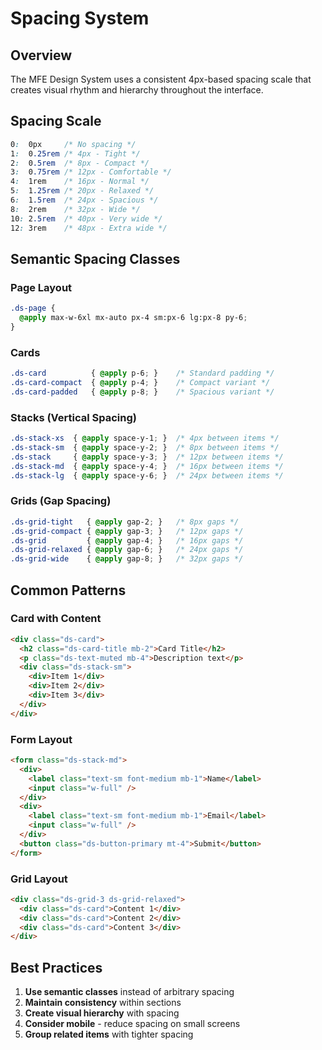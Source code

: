 # Spacing System

## Overview

The MFE Design System uses a consistent 4px-based spacing scale that creates visual rhythm and hierarchy throughout the interface.

## Spacing Scale

```css
0:  0px     /* No spacing */
1:  0.25rem /* 4px - Tight */
2:  0.5rem  /* 8px - Compact */
3:  0.75rem /* 12px - Comfortable */
4:  1rem    /* 16px - Normal */
5:  1.25rem /* 20px - Relaxed */
6:  1.5rem  /* 24px - Spacious */
8:  2rem    /* 32px - Wide */
10: 2.5rem  /* 40px - Very wide */
12: 3rem    /* 48px - Extra wide */
```

## Semantic Spacing Classes

### Page Layout
```css
.ds-page {
  @apply max-w-6xl mx-auto px-4 sm:px-6 lg:px-8 py-6;
}
```

### Cards
```css
.ds-card          { @apply p-6; }    /* Standard padding */
.ds-card-compact  { @apply p-4; }    /* Compact variant */
.ds-card-padded   { @apply p-8; }    /* Spacious variant */
```

### Stacks (Vertical Spacing)
```css
.ds-stack-xs  { @apply space-y-1; }  /* 4px between items */
.ds-stack-sm  { @apply space-y-2; }  /* 8px between items */
.ds-stack     { @apply space-y-3; }  /* 12px between items */
.ds-stack-md  { @apply space-y-4; }  /* 16px between items */
.ds-stack-lg  { @apply space-y-6; }  /* 24px between items */
```

### Grids (Gap Spacing)
```css
.ds-grid-tight   { @apply gap-2; }   /* 8px gaps */
.ds-grid-compact { @apply gap-3; }   /* 12px gaps */
.ds-grid         { @apply gap-4; }   /* 16px gaps */
.ds-grid-relaxed { @apply gap-6; }   /* 24px gaps */
.ds-grid-wide    { @apply gap-8; }   /* 32px gaps */
```

## Common Patterns

### Card with Content
```html
<div class="ds-card">
  <h2 class="ds-card-title mb-2">Card Title</h2>
  <p class="ds-text-muted mb-4">Description text</p>
  <div class="ds-stack-sm">
    <div>Item 1</div>
    <div>Item 2</div>
    <div>Item 3</div>
  </div>
</div>
```

### Form Layout
```html
<form class="ds-stack-md">
  <div>
    <label class="text-sm font-medium mb-1">Name</label>
    <input class="w-full" />
  </div>
  <div>
    <label class="text-sm font-medium mb-1">Email</label>
    <input class="w-full" />
  </div>
  <button class="ds-button-primary mt-4">Submit</button>
</form>
```

### Grid Layout
```html
<div class="ds-grid-3 ds-grid-relaxed">
  <div class="ds-card">Content 1</div>
  <div class="ds-card">Content 2</div>
  <div class="ds-card">Content 3</div>
</div>
```

## Best Practices

1. **Use semantic classes** instead of arbitrary spacing
2. **Maintain consistency** within sections
3. **Create visual hierarchy** with spacing
4. **Consider mobile** - reduce spacing on small screens
5. **Group related items** with tighter spacing